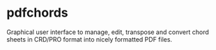 pdfchords
=========

Graphical user interface to manage, edit, transpose and convert chord sheets in CRD/PRO format into nicely formatted PDF files.
